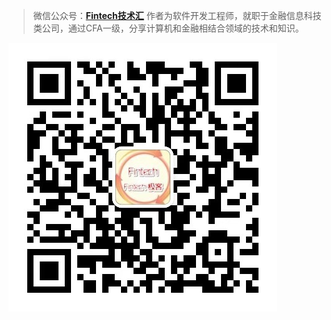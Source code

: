 >微信公众号：**[Fintech技术汇](#jump_fintech)**
作者为软件开发工程师，就职于金融信息科技类公司，通过CFA一级，分享计算机和金融相结合领域的技术和知识。


<a id="jump_fintech"></a>
![Fintech技术汇](https://github.com/DerekLoveCC/Writings/raw/master/Fintech_Wechat/Fintech.jpg)